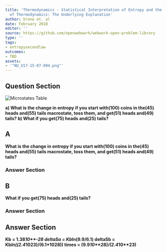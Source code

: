 ```yaml
---
title: 'Thermodynamics - Statistical Interpretation of Entropy and the Second Law
  of Thermodynamics: The Underlying Explanation'
author: Urone et. al
date: February 2018
editor: ''
source: https://github.com/openwebwork/webwork-open-problem-library
type: ''
tags:
- entropysecondlaw
outcomes:
- TBD
assets:
- '"NU_U17-15-07-004.png"'
---
```


## Question Section 

![Microstates Table]("NU_U17-15-07-004.png")

<b>
a) What is the change in entropy if you start with(100) coins in the(45) heads and(55) tails macrostate, toss them, and get(51) heads and(49) tails?
b) What if you get(75) heads and(25) tails?

## A
What is the change in entropy if you start with(100) coins in the(45) heads and(55) tails macrostate, toss them, and get(51) heads and(49) tails?
### Answer Section
## B
What if you get(75) heads and(25) tails?
### Answer Section


## Answer Section

Kb = 1.38*10**-28
deltaSa = Kb*ln(9.9/6.1)
deltaSb = Kb*ln((2.4*10**23)/(6.1*10**28))
times = (9.9*10**28)/(2.4*10**23)